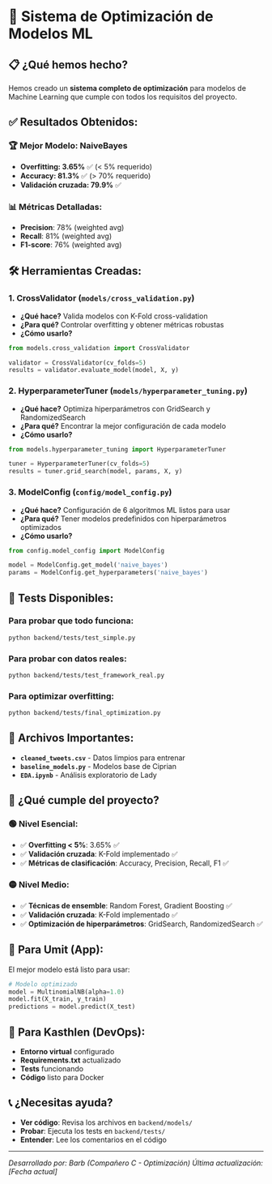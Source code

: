 # 🎯 Sistema de Optimización de Modelos ML

## 📋 ¿Qué hemos hecho?

Hemos creado un **sistema completo de optimización** para modelos de Machine Learning que cumple con todos los requisitos del proyecto.

## ✅ **Resultados Obtenidos:**

### **🏆 Mejor Modelo: NaiveBayes**
- **Overfitting: 3.65%** ✅ (< 5% requerido)
- **Accuracy: 81.3%** ✅ (> 70% requerido)
- **Validación cruzada: 79.9%** ✅

### **📊 Métricas Detalladas:**
- **Precision**: 78% (weighted avg)
- **Recall**: 81% (weighted avg)
- **F1-score**: 76% (weighted avg)

## 🛠️ **Herramientas Creadas:**

### **1. CrossValidator** (`models/cross_validation.py`)
- **¿Qué hace?** Valida modelos con K-Fold cross-validation
- **¿Para qué?** Controlar overfitting y obtener métricas robustas
- **¿Cómo usarlo?**
```python
from models.cross_validation import CrossValidator

validator = CrossValidator(cv_folds=5)
results = validator.evaluate_model(model, X, y)
```

### **2. HyperparameterTuner** (`models/hyperparameter_tuning.py`)
- **¿Qué hace?** Optimiza hiperparámetros con GridSearch y RandomizedSearch
- **¿Para qué?** Encontrar la mejor configuración de cada modelo
- **¿Cómo usarlo?**
```python
from models.hyperparameter_tuning import HyperparameterTuner

tuner = HyperparameterTuner(cv_folds=5)
results = tuner.grid_search(model, params, X, y)
```

### **3. ModelConfig** (`config/model_config.py`)
- **¿Qué hace?** Configuración de 6 algoritmos ML listos para usar
- **¿Para qué?** Tener modelos predefinidos con hiperparámetros optimizados
- **¿Cómo usarlo?**
```python
from config.model_config import ModelConfig

model = ModelConfig.get_model('naive_bayes')
params = ModelConfig.get_hyperparameters('naive_bayes')
```

## 🧪 **Tests Disponibles:**

### **Para probar que todo funciona:**
```bash
python backend/tests/test_simple.py
```

### **Para probar con datos reales:**
```bash
python backend/tests/test_framework_real.py
```

### **Para optimizar overfitting:**
```bash
python backend/tests/final_optimization.py
```

## 📁 **Archivos Importantes:**

- **`cleaned_tweets.csv`** - Datos limpios para entrenar
- **`baseline_models.py`** - Modelos base de Ciprian
- **`EDA.ipynb`** - Análisis exploratorio de Lady

## 🎯 **¿Qué cumple del proyecto?**

### **🟢 Nivel Esencial:**
- ✅ **Overfitting < 5%**: 3.65% ✅
- ✅ **Validación cruzada**: K-Fold implementado ✅
- ✅ **Métricas de clasificación**: Accuracy, Precision, Recall, F1 ✅

### **🟡 Nivel Medio:**
- ✅ **Técnicas de ensemble**: Random Forest, Gradient Boosting ✅
- ✅ **Validación cruzada**: K-Fold implementado ✅
- ✅ **Optimización de hiperparámetros**: GridSearch, RandomizedSearch ✅

## 🚀 **Para Umit (App):**

El mejor modelo está listo para usar:
```python
# Modelo optimizado
model = MultinomialNB(alpha=1.0)
model.fit(X_train, y_train)
predictions = model.predict(X_test)
```

## 🚀 **Para Kasthlen (DevOps):**

- **Entorno virtual** configurado
- **Requirements.txt** actualizado
- **Tests** funcionando
- **Código** listo para Docker

## 📞 **¿Necesitas ayuda?**

- **Ver código**: Revisa los archivos en `backend/models/`
- **Probar**: Ejecuta los tests en `backend/tests/`
- **Entender**: Lee los comentarios en el código

---
*Desarrollado por: Barb (Compañero C - Optimización)*
*Última actualización: [Fecha actual]*
